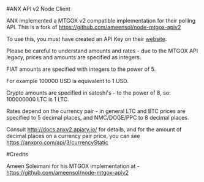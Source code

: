 #ANX API v2 Node Client

ANX implemented a MTGOX v2 compatible implementation for their polling API. This is a fork of https://github.com/ameensol/node-mtgox-apiv2

To use this, you must have created an API Key on their [website](https://anxpro.com).

Please be careful to understand amounts and rates - due to the MTGOX API legacy, prices and amounts are specified as integers.

FIAT amounts are specified with integers to the power of 5.

For example 100000 USD is equivalent to 1 USD.

Crypto amounts are specified in satoshi's - to the power of 8, so:
100000000 LTC is 1 LTC.

Rates depend on the currency pair - in general LTC and BTC prices are specified to 5 decimal places, and NMC/DOGE/PPC to 8 decimal places.

Consult http://docs.anxv2.apiary.io/ for details, and for the amount of decimal places on a currency pair price, you can see
https://anxpro.com/api/3/currencyStatic

#Credits

Ameen Soleimani for his MTGOX implementation at - https://github.com/ameensol/node-mtgox-apiv2


